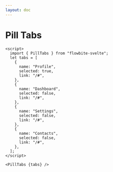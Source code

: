 ```yaml
---
layout: doc
---
```


<script>
  import { PillTabs } from "flowbite-svelte";
  let tabs = [
    {
      name: "Profile",
      selected: true,
      link: "/#",
    },
    {
      name: "Dashboard",
      selected: false,
      link: "/#",
    },
    {
      name: "Settings",
      selected: false,
      link: "/#",
    },
    {
      name: "Contacts",
      selected: false,
      link: "/#",
    },
  ];
</script>

<h1 class="text-3xl w-full dark:text-white">Pill Tabs</h1>

<div class="container flex flex-wrap justify-center rounded-xl my-4 mx-auto bg-gradient-to-r bg-white dark:bg-gray-900 border border-gray-200 dark:border-gray-700 p-2 sm:p-6">
   <PillTabs {tabs} />
</div>

```svelte
<script>
  import { PillTabs } from "flowbite-svelte";
  let tabs = [
    {
      name: "Profile",
      selected: true,
      link: "/#",
    },
    {
      name: "Dashboard",
      selected: false,
      link: "/#",
    },
    {
      name: "Settings",
      selected: false,
      link: "/#",
    },
    {
      name: "Contacts",
      selected: false,
      link: "/#",
    },
  ];
</script>

<PillTabs {tabs} />

```

